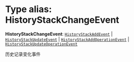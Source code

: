 # Type alias: HistoryStackChangeEvent

**HistoryStackChangeEvent**: [`HistoryStackAddEvent`](/en/auto-docs/history/interfaces/HistoryStackAddEvent.md) | [`HistoryStackUpdateEvent`](/en/auto-docs/history/interfaces/HistoryStackUpdateEvent.md) | [`HistoryStackAddOperationEvent`](/en/auto-docs/history/interfaces/HistoryStackAddOperationEvent.md) | [`HistoryStackUpdateOperationEvent`](/en/auto-docs/history/interfaces/HistoryStackUpdateOperationEvent.md)

历史记录变化事件
